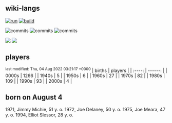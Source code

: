 ## wiki-langs
[![run](https://github.com/dreamerminsk/wiki-langs/actions/workflows/run.yml/badge.svg)](https://github.com/dreamerminsk/wiki-langs/actions/workflows/run.yml)
[![build](https://github.com/dreamerminsk/wiki-langs/actions/workflows/build.yml/badge.svg)](https://github.com/dreamerminsk/wiki-langs/actions/workflows/build.yml)

![commits](https://img.shields.io/github/commit-activity/y/dreamerminsk/wiki-langs)
![commits](https://img.shields.io/github/commit-activity/m/dreamerminsk/wiki-langs)
![commits](https://img.shields.io/github/commit-activity/w/dreamerminsk/wiki-langs)

![](https://img.shields.io/github/languages/code-size/dreamerminsk/wiki-langs)
![](https://img.shields.io/github/repo-size/dreamerminsk/wiki-langs)

## players
<sup>last modified: Thu, 04 Aug 2022 03:21:17 +0000</sup>
| births | players |
| :----: | ------: |
| 0000s | 1266 |
| 1940s | 5 |
| 1950s | 6 |
| 1960s | 27 |
| 1970s | 82 |
| 1980s | 109 |
| 1990s | 93 |
| 2000s | 4 |

##  born on August  4
1971, Jimmy Michie, 51 y. o.
1972, Joe Delaney, 50 y. o.
1975, Joe Meara, 47 y. o.
1994, Elliot Slessor, 28 y. o.



